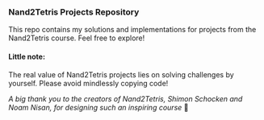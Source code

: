 ### Nand2Tetris Projects Repository
This repo contains my solutions and implementations for projects from the Nand2Tetris course.
Feel free to explore!
#### Little note:
The real value of Nand2Tetris projects lies on solving challenges by yourself. Please avoid mindlessly copying code!

*A big thank you to the creators of Nand2Tetris, Shimon Schocken and Noam Nisan, for designing such an inspiring course* 🙏